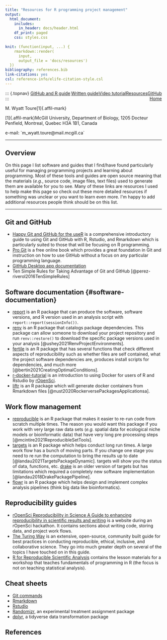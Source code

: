 ```yaml
---
title: "Resources for R programming project management"
output:
  html_document:
    includes:
      in_header: docs/header.html
    df_print: paged
    css: styles.css
    
knit: (function(input, ...) {
    rmarkdown::render(
      input,
      output_file = 'docs/resources')
  })
bibliography: references.bib
link-citations: yes
csl: reference-info/elife-citation-style.csl
---
```


::: {.topnav}
<a href="index.html">GitHub and R guide</a> <a href="https://github.com/wyatt-toure/github-and-R-starter-guide" style = "float: right;"><i class="fab fa-github"></i> GitHub </a> <a href="resources.html" class="active" style = "float: right;"><i class="fas fa-toolbox"></i> Resources</a><a href="video-tutorial.html" style = "float: right;"><i class="fas fa-video"></i> Video tutorial</a><a href="written-guide.html" style = "float: right;"><i class="fas fa-book"></i> Written guide</a><a href="index.html" style = "float: right;"><i class="fas fa-home"></i> Home</a>
:::

<p class="author-name">M. Wyatt Toure[1]{.affil-mark}</p><p class="author-affil">[1]{.affil-mark}McGill University, Department of Biology, 1205 Docteur Penfield, Montreal, Quebec H3A 1B1, Canada</p><p>e-mail: `m_wyatt.toure@mail.mcgill.ca`</p>

------------------------------------------------------------------------

## Overview

On this page I list software and guides that I find/have found particularly useful for managing programming projects and learning about programming. Most of these tools and guides are open source meaning that the materials (*e.g.*, source code, image files, text files) used to generate them are available for you to see. Many of these links are resources I used to help make this page so check out these more detailed resources if something was unclear or you want to learn even more. I'm happy to add additional resources people think should be on this list.

------------------------------------------------------------------------

## Git and GitHub

-   [Happy Git and GitHub for the useR](https://happygitwithr.com/index.html) is a comprehensive introductory guide to using Git and GitHub with R, Rstudio, and Rmarkdown which is particularly suited to those that will be focusing on R programming.
-   [Pro Git](https://git-scm.com/book/en/v2) is a free online book which provides a great foundation in Git and instruction on how to use GitHub without a focus on any particular programming language.
-   [GitHub Desktop app documentation](https://docs.github.com/en/desktop)
-   Ten Simple Rules for Taking Advantage of Git and GitHub [@perez-riverol2016TenSimpleRules]

## Software documentation {#software-documentation}

-   [report](https://easystats.github.io/report/) is an R package that can produce the software, software versions, and R version used in an analysis script with `report::report(sessionInfo())`.
-   [renv](https://rstudio.github.io/renv/) is an R package that catalogs package dependencies. This package can allow someone to download your project repository and run `renv::restore()` to download the specific package versions used in your analysis [@ushey2021RenvProjectEnvironments].
-   [fertile](https://github.com/baumer-lab/fertile) is an R package that has several functions that check different aspects of reproducibility such as whether files are self contained, what the project software dependencies are, produces install scripts for dependencies, and much more [@bertin2021CreatingOptimalConditions].
-   [r-docker-tutorial](http://ropenscilabs.github.io/r-docker-tutorial/) is an introduction to using Docker for users of R and Rstudio by [rOpenSci](https://ropensci.org/about/).
-   [liftr](https://liftr.me/) is an R package which will generate docker containers from Rmarkdown files [@nust2020RockerversePackagesApplicationsa].

## Work flow management

-   [reproducible](https://reproducible.predictiveecology.org/) is an R package that makes it easier to re-run code from scratch multiple times. The reason you would want this package if you work with very large raw data sets (*e.g.* spatial data for ecological niche models or bioinformatic data) that have very long pre processing steps [@mcintire2021ReproducibleSetTools].
-   [targets](https://docs.ropensci.org/targets/) is an R package which helps conduct long run times. A large work flow has a bunch of moving parts. If you change one stage you need to re run the computation to bring the results up to date [@landau2021TargetsPackageDynamic]. targets will show you the status of data, functions, etc. [drake](https://docs.ropensci.org/drake/) is an older version of targets but has limitations which required a completely new software implementation [@landau2018DrakePackagePipeline].
-   [flowr](http://flow-r.github.io/flowr/) is an R package which helps design and implement complex analysis pipelines (think big data like bioinformatics).

## Reproducibility guides

-   [rOpenSci Reproducibility in Science A Guide to enhancing reproducibility in scientific results and writing](http://ropensci.github.io/reproducibility-guide/) is a website during an rOpenSci hackathon. It contains sections about writing code, storing data, and project work flows.
-   [The Turing Way](https://the-turing-way.netlify.app/welcome) is an extensive, open-source, community built guide for best practices in conducting reproducible, ethical, inclusive, and collaborative science. They go into much greater depth on several of the topics I have touched on in this guide.
-   [R for Reproducible Scientific Analysis](http://swcarpentry.github.io/r-novice-gapminder/) contains the lesson materials for a workshop that teaches fundamentals of programming in R (the focus is not on teaching statistical analysis).

## Cheat sheets

-   [Git commands](https://education.github.com/git-cheat-sheet-education.pdf)
-   [Rmarkdown](https://www.rstudio.com/wp-content/uploads/2016/03/rmarkdown-cheatsheet-2.0.pdf)
-   [Rstudio](https://github.com/rstudio/cheatsheets/blob/master/rstudio-ide.pdf)
-   [Randomizr](https://github.com/rstudio/cheatsheets/blob/master/randomizr.pdf), an experimental treatment assignment package
-   [dplyr](https://github.com/rstudio/cheatsheets/blob/master/data-transformation.pdf), a tidyverse data transformation package

## References 

